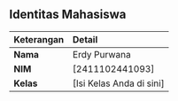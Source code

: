 ## Identitas Mahasiswa

| Keterangan | Detail |
| :--- | :--- |
| **Nama** | Erdy Purwana |
| **NIM** | [2411102441093] |
| **Kelas** | [Isi Kelas Anda di sini] |
